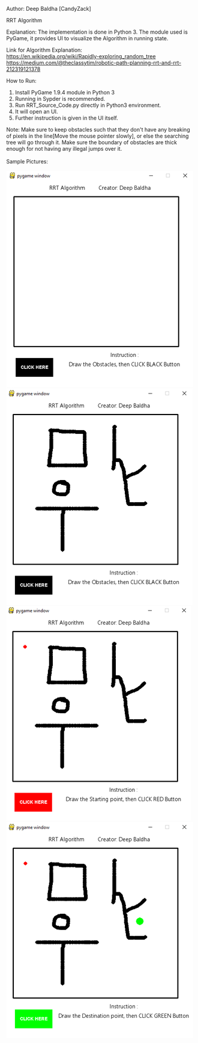 Author: Deep Baldha [CandyZack]

RRT Algorithm

Explanation:
The implementation is done in Python 3. The module used is PyGame, it provides UI to visualize the Algorithm in running state.

Link for Algorithm Explanation:<br>
https://en.wikipedia.org/wiki/Rapidly-exploring_random_tree<br>
https://medium.com/@theclassytim/robotic-path-planning-rrt-and-rrt-212319121378


How to Run:
1) Install PyGame 1.9.4 module in Python 3
2) Running in Sypder is recommended.
3) Run RRT_Source_Code.py directly in Python3 environment.
4) It will open an UI.
5) Further instruction is given in the UI itself.


Note:
Make sure to keep obstacles such that they don't have any breaking of pixels in the line[Move the mouse pointer slowly], or else the searching tree will go through it. Make sure the boundary of obstacles are thick enough for not having any illegal jumps over it.
<br><br>
Sample Pictures: <br><br>
![Picture/1.png](https://github.com/candyzack/RRT-Planning-Algorithm/blob/master/Pictures/1.PNG)
![Picture/2.png](https://github.com/candyzack/RRT-Planning-Algorithm/blob/master/Pictures/2.PNG)
![Picture/3.png](https://github.com/candyzack/RRT-Planning-Algorithm/blob/master/Pictures/3.PNG)
![Picture/4.png](https://github.com/candyzack/RRT-Planning-Algorithm/blob/master/Pictures/4.PNG)
